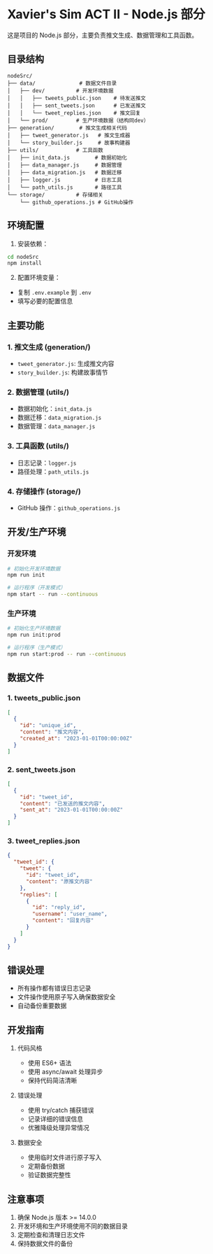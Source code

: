 # Xavier's Sim ACT II - Node.js 部分

这是项目的 Node.js 部分，主要负责推文生成、数据管理和工具函数。

## 目录结构

```
nodeSrc/
├── data/              # 数据文件目录
│   ├── dev/          # 开发环境数据
│   │   ├── tweets_public.json    # 待发送推文
│   │   ├── sent_tweets.json      # 已发送推文
│   │   └── tweet_replies.json    # 推文回复
│   └── prod/         # 生产环境数据（结构同dev）
├── generation/        # 推文生成相关代码
│   ├── tweet_generator.js   # 推文生成器
│   └── story_builder.js     # 故事构建器
├── utils/            # 工具函数
│   ├── init_data.js        # 数据初始化
│   ├── data_manager.js     # 数据管理
│   ├── data_migration.js   # 数据迁移
│   ├── logger.js           # 日志工具
│   └── path_utils.js       # 路径工具
└── storage/          # 存储相关
    └── github_operations.js # GitHub操作
```

## 环境配置

1. 安装依赖：
```bash
cd nodeSrc
npm install
```

2. 配置环境变量：
- 复制 `.env.example` 到 `.env`
- 填写必要的配置信息

## 主要功能

### 1. 推文生成 (generation/)

- `tweet_generator.js`: 生成推文内容
- `story_builder.js`: 构建故事情节

### 2. 数据管理 (utils/)

- 数据初始化：`init_data.js`
- 数据迁移：`data_migration.js`
- 数据管理：`data_manager.js`

### 3. 工具函数 (utils/)

- 日志记录：`logger.js`
- 路径处理：`path_utils.js`

### 4. 存储操作 (storage/)

- GitHub 操作：`github_operations.js`

## 开发/生产环境

### 开发环境

```bash
# 初始化开发环境数据
npm run init

# 运行程序（开发模式）
npm start -- run --continuous
```

### 生产环境

```bash
# 初始化生产环境数据
npm run init:prod

# 运行程序（生产模式）
npm run start:prod -- run --continuous
```

## 数据文件

### 1. tweets_public.json
```json
[
  {
    "id": "unique_id",
    "content": "推文内容",
    "created_at": "2023-01-01T00:00:00Z"
  }
]
```

### 2. sent_tweets.json
```json
[
  {
    "id": "tweet_id",
    "content": "已发送的推文内容",
    "sent_at": "2023-01-01T00:00:00Z"
  }
]
```

### 3. tweet_replies.json
```json
{
  "tweet_id": {
    "tweet": {
      "id": "tweet_id",
      "content": "原推文内容"
    },
    "replies": [
      {
        "id": "reply_id",
        "username": "user_name",
        "content": "回复内容"
      }
    ]
  }
}
```

## 错误处理

- 所有操作都有错误日志记录
- 文件操作使用原子写入确保数据安全
- 自动备份重要数据

## 开发指南

1. 代码风格
   - 使用 ES6+ 语法
   - 使用 async/await 处理异步
   - 保持代码简洁清晰

2. 错误处理
   - 使用 try/catch 捕获错误
   - 记录详细的错误信息
   - 优雅降级处理异常情况

3. 数据安全
   - 使用临时文件进行原子写入
   - 定期备份数据
   - 验证数据完整性

## 注意事项

1. 确保 Node.js 版本 >= 14.0.0
2. 开发环境和生产环境使用不同的数据目录
3. 定期检查和清理日志文件
4. 保持数据文件的备份 